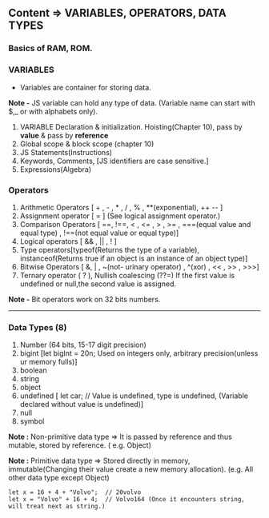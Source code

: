 ## Content => VARIABLES, OPERATORS, DATA TYPES

### Basics of RAM, ROM.

### VARIABLES 
 - Variables are container for storing data. 
 
**Note -** JS variable can hold any type of data. (Variable name can start with $,_ or with alphabets only).

1. VARIABLE Declaration & initialization. Hoisting(Chapter 10), pass by **value** & pass by **reference**
2. Global scope & block scope (chapter 10)
3. JS Statements(Instructions)
4. Keywords, Comments, [JS identifiers are case sensitive.]
5. Expressions(Algebra)

### Operators
1. Arithmetic Operators [ + , - , * , / , % , **(exponential), ++ -- ]
2. Assignment operator [ = ]   (See logical assignment operator.)
3. Comparison Operators [ ==, !==, < , <= , > , >= , ===(equal value and equal type) , !==(not equal value or equal type)]
4. Logical operators [ && , || , ! ]
5. Type operators[typeof(Returns the type of a variable), instanceof(Returns true if an object is an instance of an object type)]
6. Bitwise Operators [ &, | , ~(not- urinary operator) , ^(xor) , << , >> , >>>]
7. Ternary operator ( ? ), Nullish coalescing (??=) If the first value is undefined or null,the second value is assigned.

**Note -** Bit operators work on 32 bits numbers. 

-----

### Data Types (8)

1. Number (64 bits, 15-17 digit precision)
2. bigint [let bigInt = 20n; Used on integers only, arbitrary precision(unless ur memory fulls)]
3. boolean
4. string
5. object
6. undefined [ let car;    // Value is undefined, type is undefined, (Variable declared without value is undefined)]
7. null
7. symbol

**Note :** Non-primitive data type => It is passed by reference and thus mutable, stored by reference. ( e.g. Object)

**Note :** Primitive data type => Stored directly in memory, immutable(Changing their value create a new memory allocation). (e.g. All other data type except Object)


```JS
let x = 16 + 4 + "Volvo";  // 20volvo
let x = "Volvo" + 16 + 4;  // Volvo164 (Once it encounters string, will treat next as string.)

```
